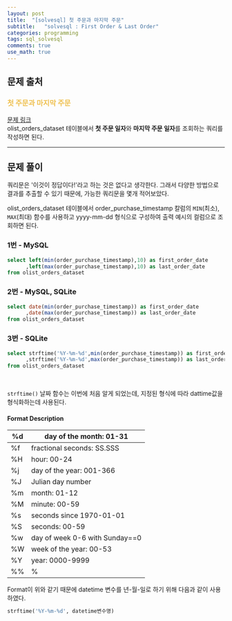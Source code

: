 ```yaml
---
layout: post
title:  "[solvesql] 첫 주문과 마지막 주문"
subtitle:   "solvesql : First Order & Last Order"
categories: programming
tags: sql_solvesql
comments: true
use_math: true
---
```


## 문제 출처

###  <font color = "#EFC050"> 첫 주문과 마지막 주문 </font>    
     
[문제 링크](https://solvesql.com/problems/first-and-last-orders/) <br>
olist_orders_dataset 테이블에서 **첫 주문 일자**와 **마지막 주문 일자**를 조회하는 쿼리를 작성하면 된다.

-------

## 문제 풀이

쿼리문은 '이것이 정답이다!'라고 하는 것은 없다고 생각한다. 그래서 다양한 방법으로 결과를 추출할 수 있기 때문에, 가능한 쿼리문을 몇개 적어보았다.

olist_orders_dataset 테이블에서 order_purchase_timestamp 칼럼의 `MIN`(최소), `MAX`(최대) 함수를 사용하고 yyyy-mm-dd 형식으로 구성하여 출력 예시의 컬럼으로 조회하면 된다.

### 1번 - MySQL
```sql  
select left(min(order_purchase_timestamp),10) as first_order_date
      ,left(max(order_purchase_timestamp),10) as last_order_date
from olist_orders_dataset
```

### 2번 - MySQL, SQLite
```sql  
select date(min(order_purchase_timestamp)) as first_order_date
      ,date(max(order_purchase_timestamp)) as last_order_date
from olist_orders_dataset
```

### 3번 - SQLite
```sql
select strftime('%Y-%m-%d',min(order_purchase_timestamp)) as first_order_date
      ,strftime('%Y-%m-%d',max(order_purchase_timestamp)) as last_order_date
from olist_orders_dataset
```

<br>

`strftime()` 날짜 함수는 이번에 처음 알게 되었는데, 지정된 형식에 따라 dattime값을 형식화하는데 사용된다.

#### Format Description
 %d | day of the month: 01-31        
----|--------------------------------
 %f | fractional seconds: SS.SSS     
 %H | hour: 00-24                    
 %j | day of the year: 001-366       
 %J | Julian day number              
 %m | month: 01-12                   
 %M | minute: 00-59                  
 %s | seconds since 1970-01-01       
 %S | seconds: 00-59                 
 %w | day of week 0-6 with Sunday==0 
 %W | week of the year: 00-53        
 %Y | year: 0000-9999                
 %% | %                              

Format이 위와 같기 때문에 datetime 변수를 년-월-일로 하기 위해 다음과 같이 사용하였다. <br>
```sql
strftime('%Y-%m-%d', datetime변수명)
```
